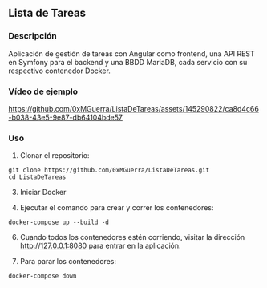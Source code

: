 ## Lista de Tareas

### Descripción

Aplicación de gestión de tareas con Angular como frontend, una API REST en Symfony para el backend y una BBDD MariaDB, cada servicio con su respectivo contenedor Docker.

### Vídeo de ejemplo



https://github.com/0xMGuerra/ListaDeTareas/assets/145290822/ca8d4c66-b038-43e5-9e87-db64104bde57



### Uso

1. Clonar el repositorio:
~~~
git clone https://github.com/0xMGuerra/ListaDeTareas.git
cd ListaDeTareas
~~~

3. Iniciar Docker
   
5. Ejecutar el comando para crear y correr los contenedores:
~~~
docker-compose up --build -d
~~~
   
6. Cuando todos los contenedores estén corriendo, visitar la dirección <http://127.0.0.1:8080> para entrar en la aplicación.
   
8. Para parar los contenedores:
~~~
docker-compose down
~~~
